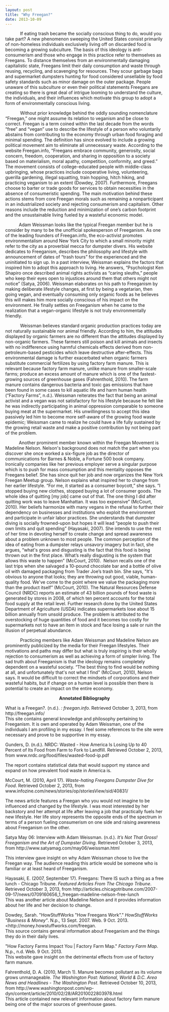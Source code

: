 ```yaml
---
layout: post
title: "Why Freegan?"
date: 2013-10-09
---
```


<p>&nbsp;&nbsp;&nbsp;&nbsp;&nbsp;&nbsp;&nbsp;&nbsp;&nbsp;&nbsp;&nbsp; If eating trash became the socially conscious thing to do, would you take part? A new phenomenon sweeping the United States consist primarily of non-homeless individuals exclusively living off on discarded food is becoming a growing subculture. The basis of this ideology is anti-consumerism and those who engage in this practice refer to themselves as Freegans. To distance themselves from an environmentally damaging capitalistic state, Freegans limit their daily consumption and waste through reusing, recycling, and scavenging for resources. They scour garbage bags and supermarket dumpsters hunting for food considered unsellable by food safety standards such as minor damage on the outer package. People unaware of this subculture or even their political statements Freegans are creating so there is great deal of intrigue looming to understand the culture, the individuals, and their influences which motivate this group to adopt a form of environmentally conscious living.</p>
<p>&nbsp;&nbsp;&nbsp;&nbsp;&nbsp;&nbsp;&nbsp;&nbsp;&nbsp;&nbsp;&nbsp; Without prior knowledge behind the oddly sounding nomenclature &ldquo;Freegan,&rdquo; one might assume its relation to veganism and be close to correct. Freegan is a term coined within the last decade from the words &ldquo;free&rdquo; and &ldquo;vegan&rdquo; use to describe the lifestyle of a person who voluntarily abstains from contributing to the economy&nbsp;through urban food foraging and minimal spending. The definition has since evolved to include a growing political movement aim to eliminate all unnecessary waste. According to the website Freegan.info, &ldquo;Freegans embrace community, generosity, social concern, freedom, cooperation, and sharing in opposition to a society based on materialism, moral apathy, competition, conformity, and greed.&rdquo; The movement consists of college-educated people with middle-class upbringing, whose practices include cooperative living, volunteering, guerilla gardening, illegal squatting, train hopping, hitch hiking, and practicing veganism to an extent (Dowdey, 2007). Furthermore, Freegans choose to barter or trade goods for services to obtain necessities in the absence of consumeristic spending. The main motivation behind these actions stems from core Freegan morals such as remaining a nonparticipant in an industrialized society and rejecting consumerism and capitalism. Other reasons include the reduction and minimization of one&rsquo;s carbon footprint and the unsustainable living fueled by a wasteful economic model.</p>
<p>&nbsp;&nbsp;&nbsp;&nbsp;&nbsp;&nbsp;&nbsp;&nbsp;&nbsp;&nbsp;&nbsp;Adam Weissman looks like the typical Freegan member but he is consider by many to be the unofficial spokesperson of Freeganism. As one of the leading founders of Freegan.info, the eco-activist&nbsp;promotes environmentalism around New York City to which a small minority might refer to the city as a proverbial mecca for dumpster divers. His website dedicates to Freeganism, describes the philosophy and lifestyle with announcement of dates of &ldquo;trash tours&rdquo; for the experienced and the uninitiated to sign up. In a past interview, Weissman explains the factors that inspired him to adopt this approach to living. He answers, &ldquo;Psychologist Ken Shapiro once described animal rights activists as &ldquo;caring sleuths,&rdquo; people who keep their eyes open to injustices around them that others might not notice&rdquo; (Satya, 2006). Weissman elaborates on his path to Freeganism by making deliberate lifestyle changes, at first by being a vegetarian, then going vegan, and eventually consuming only organic foods as he believes this will makes him more socially conscious of his impact on the environment. He finally settles on Freeganism when he came to the realization that a vegan-organic lifestyle is not truly environmentally friendly.</p>
<p>&nbsp;&nbsp;&nbsp;&nbsp;&nbsp;&nbsp;&nbsp;&nbsp;&nbsp;&nbsp;&nbsp; Weissman believes standard organic production practices today are not naturally sustainable nor animal friendly. According to him,&nbsp;the attitudes displayed by organic farmers are no different than the attitudes displayed by non-organic farmers. These farmers still poison and kill animals and insects with no indifference using harmful chemicals effects derived from non-petroleum-based pesticides which leave destructive after-effects. This environmental damage is further exacerbated when organic farmers substitute commercial fertilizes by using factory farm manure. This is relevant because factory farm manure, unlike manure from smaller-scale farms; produce an excess amount of manure which is one of the fastest-growing sources of greenhouse gases (Fahrenthold, 2010). The farm manure contains dangerous bacteria and toxic gas emissions that have been found in some cases to kill aquatic life and harm human health (&ldquo;Factory Farms&rdquo;, n.d.). Weissman reiterates the fact that being an animal activist and a vegan was not satisfactory for his lifestyle because he felt like he was indirectly participating in animal oppression comparable to someone buying meat at the supermarket. His unwillingness to accept this idea passively led him to become more self-aware of the growing food waste epidemic; Weissman came to realize he could have a life fully sustained by the growing retail waste and make a positive contribution by not being part of the problem.</p>
<p>&nbsp;&nbsp;&nbsp;&nbsp;&nbsp;&nbsp;&nbsp;&nbsp;&nbsp;&nbsp;&nbsp;Another prominent member known within the Freegan Movement is Madeline Nelson. Nelson's background does not match the part when you discover she once worked a six-figure job as the director of communications for Barnes &amp; Noble, a Fortune 500 book company. Ironically companies like her previous employer serve a singular purpose which is to push for mass consumption and this mentality opposes the Freegans belief. She has since quit her job and now organizes the New York Freegan Meetup group. Nelson explains what inspired her to change from her earlier lifestyle. &ldquo;For me, it started as a consumer boycott,&rdquo; she says. &ldquo;I stopped buying new clothes, stopped buying a lot of consumer goods. The whole idea of quitting [my job] came out of that. The one thing I did after quitting work was to leave Manhattan. It was too expensive&rdquo; (McCourt, 2010). Her beliefs harmonize with many vegans in the refusal to further their dependency on businesses and institutions who exploit the environment and participate in unfair labor practices. She understands that dumpster diving is socially frowned-upon but hopes it will lead &ldquo;people to push their own limits and quit spending&rdquo; (Hayasaki, 2007). She intends to use the rest of her time in devoting herself to create change and spread awareness about a problem unknown to most people. The common perception of the idea of eating from a dumpster relays unsavory imagery but in fact, she argues, &ldquo;what's gross and disgusting is the fact that this food is being thrown out in the first place. What&rsquo;s really disgusting is the system that allows this waste to happen&rdquo; (McCourt, 2010). &nbsp;Nelson recalls one of the last trips when she salvaged a 10-pound chocolate bar and a bottle of olive oil with damaged packaging from Trader Joe&rsquo;s trash bin. She says, "It's obvious to anyone that looks; they are throwing out good, viable, human-quality food. We've come to the point where we value the packaging more than the product itself&rdquo; (McCourt, 2010). The Natural Resources Defense Council (NRDC) reports an estimate of 43 billion pounds of food waste is generated by stores in 2008, of which ten percent accounts for the total food supply at the retail level. Further research done by the United States Department of Agriculture (USDA) indicates supermarkets lose about 15 billion annually from unsold produce. The problem is attributed to the overstocking of huge quantities of food and it becomes too costly for supermarkets not to have an item in stock and face losing a sale or ruin the illusion of perpetual abundance.</p>
<p>&nbsp;&nbsp;&nbsp;&nbsp;&nbsp;&nbsp;&nbsp;&nbsp;&nbsp;&nbsp;&nbsp; Practicing members like Adam Weissman and Madeline Nelson are prominently publicized by the media for their Freegan lifestyles. Their motivations and paths may differ but what is truly inspiring is their wholly rejection to consumerism as well as achieving a form of simpler living. The sad truth about Freeganism is that the ideology remains completely dependent on a wasteful society. &ldquo;The best thing to find would be nothing at all, and unfortunately that's not what I find" (McCourt, 2010), Nelson says. It would be difficult to correct the mindsets of corporations and their wasteful habits, but if change on a human level is possible then there is potential to create an impact on the entire economy.</p>
<p style="text-align: center;"><strong>Annotated Bibliography</strong></p>
<p>What is a Freegan?. (n.d.). <em>: freegan.info</em>. Retrieved October 3, 2013, from http://freegan.info/<br /> This site contains general knowledge and philosophy pertaining to Freeganism. It is own and operated by Adam Weissman, one of the individuals I am profiling in my essay. I feel some references to the site were necessary and prove to be supportive in my essay.</p>
<p>Gunders, D. (n.d.). NRDC: Wasted - How America Is Losing Up to 40 Percent of Its Food from Farm to Fork to Landfill. Retrieved October 2, 2013, from www.nrdc.org/food/files/wasted-food-ip.pdf</p>
<p>The report contains statistical data that would support my stance and expand on how prevalent food waste in America is.</p>
<p>McCourt, M. (2010, April 17). <em>Waste-hating Freegans Dumpster Dive for Food</em>. Retrieved October 2, 2013, from www.infozine.com/news/stories/op/storiesView/sid/40831/</p>
<p>The news article features a Freegan who you would not imagine to be influenced and changed by the lifestyle. I was most interested by her backstory and her attempt at life after leaving a job that practically fuels her new lifestyle. Her life story represents the opposite ends of the spectrum in terms of a person fueling consumerism on one side and raising awareness about Freeganism on the other.</p>
<p>Satya May 06: Interview with Adam Weissman. (n.d.). <em>It&rsquo;s Not That Gross! Freeganism and the Art of Dumpster Diving</em>. Retrieved October 3, 2013, from http://www.satyamag.com/may06/weissman.html</p>
<p>This interview gave insight on why Adam Weissman chose to live the Freegan way. The audience reading this article would be someone who is familiar or at least heard of Freeganism.</p>
<p>Hayasaki, E. (2007, September 17). Freegans: There IS such a thing as a free lunch - Chicago Tribune. <em>Featured Articles From The Chicago Tribune</em>. Retrieved October 3, 2013, from http://articles.chicagotribune.com/2007-09-17/news/0709160656_1_freegan-madeline-nelson-free-lunch<br /> This was another article about Madeline Nelson and it provides information about her life and her decision to change.&nbsp;</p>
<p>Dowdey, Sarah. "HowStuffWorks "How Freegans Work"." <em>HowStuffWorks "Business &amp; Money"</em>. N.p., 13 Sept. 2007. Web. 9 Oct. 2013. &lt;http://money.howstuffworks.com/freegan.<br /> This source contains general information about Freeganism and the things they do in their daily lives.</p>
<p>"How Factory Farms Impact You | Factory Farm Map." <em>Factory Farm Map</em>. N.p., n.d. Web. 9 Oct. 2013.<br /> This website gave insight on the detrimental effects from use of factory farm manure.</p>
<p>Fahrenthold, D. A. (2010, March 1). Manure becomes pollutant as its volume grows unmanageable. <em>The Washington Post: National, World &amp; D.C. Area News and Headlines - The Washington Post</em>. Retrieved October 10, 2013, from http://www.washingtonpost.com/wp-dyn/content/article/2010/02/28/AR2010022803978.html<br /> This article contained new relevant information about factory farm manure being one of the major sources of greenhouse gases.</p>

